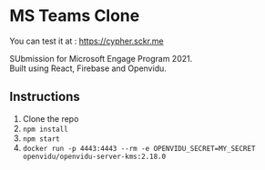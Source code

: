 # MS Teams Clone
You can test it at : https://cypher.sckr.me


SUbmission for Microsoft Engage Program 2021.   
Built using React, Firebase and Openvidu.  

## Instructions
1. Clone the repo
2. `npm install`
3. `npm start`
4. `docker run -p 4443:4443 --rm -e OPENVIDU_SECRET=MY_SECRET openvidu/openvidu-server-kms:2.18.0`

